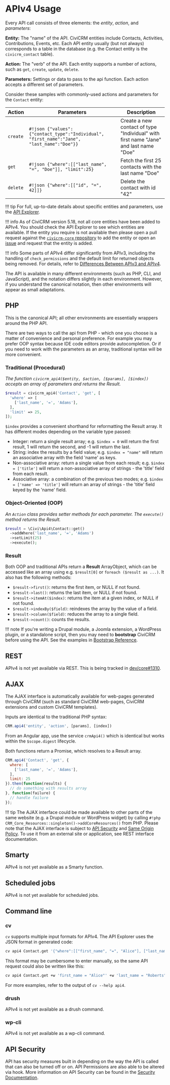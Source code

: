 # APIv4 Usage

Every API call consists of three elements: the *entity*, *action*, and *parameters*:

**Entity:** The "name" of the API.
CiviCRM entities include Contacts, Activities, Contributions, Events, etc.
Each API entity usually (but not always) corresponds to a table in the database (e.g. the Contact entity is the `civicrm_contact` table).

**Action:** The "verb" of the API. Each entity supports a number of actions, such as `get`, `create`, `update`, `delete`.
 
**Parameters:** Settings or data to pass to the api function. Each action accepts a different set of parameters.

Consider these samples with commonly-used actions and parameters for the `Contact` entity:

| Action   | Parameters                           | Description                     |
|----------|--------------------------------------|---------------------------------|
| `create` | `#!json {"values":{"contact_type":"Individual", "first_name":"Jane", "last_name":"Doe"}}` | Create a new contact of type "Individual" with first name "Jane" and last name "Doe" |
| `get`    | `#!json {"where":[["last_name", "=", "Doe"]], "limit":25}`                | Fetch the first 25 contacts with the last name "Doe" |
| `delete` | `#!json {"where":[["id", "=", 42]]}` | Delete the contact with id "42" |

!!! tip
    For full, up-to-date details about specific entities and parameters, use the [API Explorer](/api/index.md#api-explorer).

!!! info
    As of CiviCRM version 5.18, not all core entities have been added to APIv4. You should check the API Explorer to see which entities are available. If the entity you require is not available then please open a pull request against the [`civicrm-core` repository](https://github.com/civicrm/civicrm-core) to add the entity or open an [issue](https://lab.civicrm.org/dev/core) and request that the entity is added.

!!! info
    Some parts of APIv4 differ significantly from APIv3, including the handling of `check_permissions` and the default limit for returned objects being removed. For details, refer to [Differences Between APIv3 and APIv4](/api/v4/differences-with-v3.md).

The API is available in many different environments (such as PHP, CLI, and JavaScript), and the notation differs slightly in each environment. However, if you understand the canonical notation, then other environments will appear as small adaptations.

## PHP

This is the canonical API; all other environments are essentially wrappers around the PHP API.

There are two ways to call the api from PHP - which one you choose is a matter of convenience and personal preference.
For example you may prefer OOP syntax because IDE code editors provide autocompletion.
Or if you need to work with the parameters as an array, traditional syntax will be more convenient.   

### Traditional (Procedural)

*The function `civicrm_api4($entity, $action, [$params], [$index])` accepts an array of parameters and returns the Result.*

```php
$result = civicrm_api4('Contact', 'get', [
  'where' => [
    ['last_name', '=', 'Adams'],
  ],
  'limit' => 25,
]);
```

`$index` provides a convenient shorthand for reformatting the Result array. It has different modes depending on the variable type passed:

* Integer: return a single result array; e.g. `$index = 0` will return the first result, 1 will return the second, and -1 will return the last.
* String: index the results by a field value; e.g. `$index = "name"` will return an associative array with the field 'name' as keys.
* Non-associative array: return a single value from each result; e.g. `$index = ['title']` will return a non-associative array of strings - the 'title' field from each result.
* Associative array: a combination of the previous two modes; e.g. `$index = ['name' => 'title']` will return an array of strings - the 'title' field keyed by the 'name' field.

### Object-Oriented (OOP)

*An `Action` class provides setter methods for each parameter. The `execute()` method returns the Result.*

```php
$result = \Civi\Api4\Contact::get()
  ->addWhere('last_name', '=', 'Adams')
  ->setLimit(25)
  ->execute();
```

### Result

Both OOP and traditional APIs return a **Result** ArrayObject, which can be accessed like an array using e.g. `$result[0]` or `foreach ($result as ...)`. It also has the following methods:

- `$result->first()`: returns the first item, or NULL if not found.
- `$result->last()`: returns the last item, or NULL if not found.
- `$result->itemAt($index)`: returns the item at a given index, or NULL if not found.
- `$result->indexBy($field)`: reindexes the array by the value of a field.
- `$result->column($field)`: reduces the array to a single field.
- `$result->count()`: counts the results.

!!! note
    If you're writing a Drupal module, a Joomla extension, a WordPress plugin, or a standalone script, then you may need to **bootstrap** CiviCRM before using the API.  See the examples in [Bootstrap Reference](/framework/bootstrap.md).

## REST

APIv4 is not yet available via REST. This is being tracked in [dev/core#1310](https://lab.civicrm.org/dev/core/issues/1310).

## AJAX

The AJAX interface is automatically available for web-pages generated through CiviCRM (such as standard CiviCRM web-pages, CiviCRM extensions and custom CiviCRM templates).

Inputs are identical to the traditional PHP syntax:

```javascript
CRM.api4('entity', 'action', [params], [index])
```

From an Angular app, use the service `crmApi4()` which is identical but works within the `$scope.digest` lifecycle.

Both functions return a Promise, which resolves to a Result array.

```javascript
CRM.api4('Contact', 'get', {
  where: [
    ['last_name', '=', 'Adams'],
  ],
  limit: 25
}).then(function(results) {
  // do something with results array
}, function(failure) {
  // handle failure
});
```

!!! tip
    The AJAX interface could be made available to other parts of the same website (e.g. a Drupal module or WordPress widget) by calling `#!php CRM_Core_Resources::singleton()->addCoreResources()`
    from PHP. Please note that the AJAX interface is subject to [API Security](/security/permissions.md#api-permissions)
    and [Same Origin Policy](http://en.wikipedia.org/wiki/Same_origin_policy). To use it from an external site or application, see REST interface documentation.

## Smarty

APIv4 is not yet available as a Smarty function.

## Scheduled jobs

APIv4 is not yet available for scheduled jobs.

## Command line

### cv

`cv` supports multiple input formats for APIv4. The API Explorer uses the JSON format in generated code:

```bash
cv api4 Contact.get '{"where":[["first_name", "=", "Alice"], ["last_name", "=", "Roberts"]]}'
```

This format may be cumbersome to enter manually, so the same API request could also be written like this:

```bash
cv api4 Contact.get +w 'first_name = "Alice"' +w 'last_name = "Roberts"'
```

For more examples, refer to the output of `cv --help api4`.

### drush

APIv4 is not yet available as a drush command.

### wp-cli

APIv4 is not yet available as a wp-cli command.

## API Security

API has security measures built in depending on the way the API is called that can also be turned off or on. API Permissions are also able to be altered via hook. More information on API Security can be found in the [Security Documentation](/security/permissions.md).
